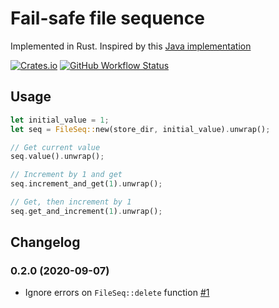 # Fail-safe file sequence

Implemented in Rust.
Inspired by this [Java implementation](https://commons.apache.org/proper/commons-transaction/apidocs/org/apache/commons/transaction/file/FileSequence.html)

[![Crates.io](https://img.shields.io/crates/v/file-seq)](https://crates.io/crates/file-seq)
[![GitHub Workflow Status](https://img.shields.io/github/workflow/status/jonhkr/rust-file-seq/Rust)](https://github.com/jonhkr/rust-file-seq/actions)
## Usage

```rust
let initial_value = 1;
let seq = FileSeq::new(store_dir, initial_value).unwrap();

// Get current value
seq.value().unwrap();

// Increment by 1 and get
seq.increment_and_get(1).unwrap();

// Get, then increment by 1
seq.get_and_increment(1).unwrap();
```

## Changelog

### 0.2.0 (2020-09-07)
- Ignore errors on `FileSeq::delete` function [\#1](https://github.com/jonhkr/rust-file-seq/pull/1)
